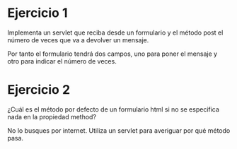 # Ejercicio 1

Implementa un servlet que reciba desde un formulario y el método post el número de veces que va a devolver un mensaje.

Por tanto el formulario tendrá dos campos, uno para poner el mensaje y otro para indicar el número de veces.

# Ejercicio 2

¿Cuál es el método por defecto de un formulario html si no se especifica nada en la propiedad method?

No lo busques por internet. Utiliza un servlet para averiguar por qué método pasa.
